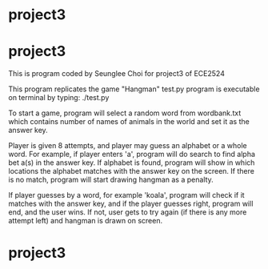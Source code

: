 # project3

# project3

This is program coded by Seunglee Choi for project3 of ECE2524

This program replicates the game "Hangman"
test.py program is executable on terminal by typing:
./test.py

To start a game, program will select a random word from wordbank.txt which contains number of names of animals in the world and set it as the answer key.

Player is given 8 attempts, and player may guess an alphabet or a whole word.
For example, if player enters 'a', program will do search to find alpha bet a(s) in the answer key. If alphabet is found, program will show in which locations the alphabet matches with the answer key on the screen.
If there is no match, program will start drawing hangman as a penalty.

If player guesses by a word, for example 'koala', program will check if it matches with the answer key, and if the player guesses right, program will end, and the user wins. If not, user gets to try again (if there is any more attempt left) and hangman is drawn on screen.


# project3
